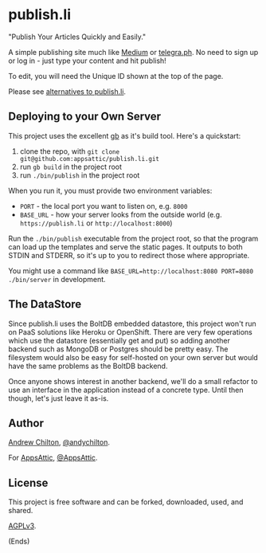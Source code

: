 # publish.li #

"Publish Your Articles Quickly and Easily."

A simple publishing site much like [Medium](http://medium.com/) or [telegra.ph](http://telegra.ph/). No need to sign up
or log in - just type your content and hit publish!

To edit, you will need the Unique ID shown at the top of the page.

Please see [alternatives to publish.li](https://alternativeto.net/software/publish-li/).

## Deploying to your Own Server ##

This project uses the excellent [gb](https://getgb.io/) as it's build tool. Here's a quickstart:

1. clone the repo, with `git clone git@github.com:appsattic/publish.li.git`
2. run `gb build` in the project root
3. run `./bin/publish` in the project root

When you run it, you must provide two environment variables:

* `PORT` - the local port you want to listen on, e.g. `8000`
* `BASE_URL` - how your server looks from the outside world (e.g. `https://publish.li` or `http://localhost:8000`)

Run the `./bin/publish` executable from the project root, so that the program can load up the templates and serve the
static pages. It outputs to both STDIN and STDERR, so it's up to you to redirect those where appropriate.

You might use a command like `BASE_URL=http://localhost:8080 PORT=8080 ./bin/server` in development.

## The DataStore ##

Since publish.li uses the BoltDB embedded datastore, this project won't run on PaaS solutions like Heroku or
OpenShift. There are very few operations which use the datastore (essentially get and put) so adding another backend
such as MongoDB or Postgres should be pretty easy. The filesystem would also be easy for self-hosted on your own server
but would have the same problems as the BoltDB backend.

Once anyone shows interest in another backend, we'll do a small refactor to use an interface in the application instead
of a concrete type. Until then though, let's just leave it as-is.

## Author ##

[Andrew Chilton](https://chilts.org), [@andychilton](https://twitter.com/andychilton).

For [AppsAttic](https://appsattic.com), [@AppsAttic](https://twitter.com/AppsAttic).

## License ##

This project is free software and can be forked, downloaded, used, and shared.

[AGPLv3](https://www.gnu.org/licenses/agpl-3.0.txt).

(Ends)
